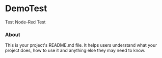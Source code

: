 DemoTest
========

Test Node-Red Test

### About

This is your project's README.md file. It helps users understand what your
project does, how to use it and anything else they may need to know.